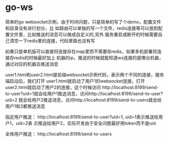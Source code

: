 # go-ws
简单的go websocket示例，由于时间问题，只是简单的写了个demo，配置文件和目录没有进行划分，比 如路由可以单独的写一个文件，redis连接等可以放到配置文件里，比如推送的消息可以做成自定义的,另外 服务重启或断开的时候需要自己清空一下redis里的连接，代码里面也没有写

如果只是单机版可以直接将连接存在map里而不需要存redis，如果多机部署将连接存redis的时候最好加上 机器的ip，推送的时候就能知道ws连接的是哪台机器，通过对应的机器去推送消息

user1.html和user2.html是前端websocket示例代码，表示两个不同的连接，服务端启动后，我们打开 user1.html就启动了用户1的websocket连接，打开user2.html就启动了用户2的连接，这个时候访问 http://localhost:8199/send-to-user?uid=1就会给用户1推送消息，访问http://localhost:8199/send-to-user?uid=2 就会给用户2推送消息，访问http://localhost:8199/send-to-users就会给用户1和2都推送消息

指定用户推送： http://localhost:8199/send-to-user?uid=1, uid=1表示推送给用户1，uid=2表 示推送给用户2，实际开发由于安全问题最好用token而不是uid

全体用户推送： http://localhost:8199/send-to-users
